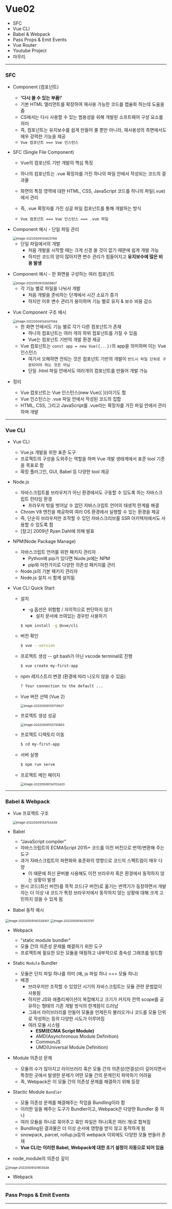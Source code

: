 # Vue02

- SFC
- Vue CLI
- Babel & Webpack
- Pass Props & Emit Events
- Vue Router
- Youtube Project
- 마무리

---

### SFC

- Component (컴포넌트)
  - **'다시 쓸 수 있는 부품!'**
  - 기본 HTML 엘리먼트를 확장하여 재사용 가능한 코드를 캡슐화 하는데 도움을 줌
  - CS에서는 다시 사용할 수 있는 범용성을 위해 개발된 소프트웨어 구성 요소를 의미
  - 즉, 컴포넌트는 유지보수를 쉽게 만들어 줄 뿐만 아니라, 재사용성의 측면에서도 매우 강력한 기능을 제공
  - `Vue 컴포넌트 === Vue 인스턴스`




- SFC (Single File Component)

  - Vue의 컴포넌트 기반 개발의 핵심 특징
  - 하나의 컴포넌트는 .vue 확장자를 가진 하나의 파일 안에서 작성되는 코드의 결과물
  - 화면의 특정 영역에 대한 HTML, CSS, JavaScript 코드를 하나의 파일(.vue)에서 관리
  - 즉, .vue 확장자를 가진 싱글 파일 컴포넌트를 통해 개발하는 방식

  - `Vue 컴포넌트 === Vue 인스턴스 === .vue 파일`



- Component 예시 - 단일 파일 관리

  <img src="220509_vue_cdn.assets/image-20220509133625769.png" alt="image-20220509133625769" style="zoom:67%;" />

  - 단일 파일에서의 개발
    - 처음 개발을 시작할 때는 크게 신경 쓸 것이 없기 때문에 쉽게 개발 가능
    - 하지만 코드의 양이 많아지면 변수 관리가 힘들어지고 **유지보수에 많은 비용 발생**



- Component 예시 - 한 화면을 구성하는 여러 컴포넌트

  <img src="220509_vue_cdn.assets/image-20220509133659807.png" alt="image-20220509133659807" style="zoom:67%;" />

  - 각 기능 별로 파일을 나눠서 개발
    - 처음 개발을 준비하는 단계에서 시간 소요가 증가
    - 하지만 이후 변수 관리가 용이하며 기능 별로 유지 & 보수 비용 감소



- Vue Component 구조 예시
  
  <img src="220509_vue_cdn.assets/image-20220509134047084.png" alt="image-20220509134047084" style="zoom:67%;" />
  
  - 한 화면 안에서도 기능 별로 각기 다른 컴포넌트가 존재
    - 하나의 컴포넌트는 여러 개의 하위 컴포넌트를 가질 수 있음
    - Vue는 컴포넌트 기반의 개발 환경 제공
  - Vue 컴포넌트는 `const app = new Vue({...})`의 app을 의미하며 이는 Vue 인스턴스
    - 여기서 오해하면 안되는 것은 컴포넌트 기반의 개발이 `반드시 파일 단위로 구분되어야 하는 것은 아님`
    - 단일 .html 파일 안에서도 여러개의 컴포넌트를 만들어 개발 가능



- 정리
  - Vue 컴포넌트는 Vue 인스턴스(new Vue({ }))이기도 함
  - Vue 인스턴스는 .vue 파일 안에서 작성된 코드의 집합
  - HTML, CSS, 그리고 JavaScript를 .vue라는 확장자를 가진 파일 안에서 관리하며 개발



---

### Vue CLI

- Vue CLI
  - Vue.js 개발을 위한 표준 도구
  - 프로젝트의 구성을 도와주는 역할을 하며 Vue 개발 생태계에서 표준 tool 기준을 목표로 함
  - 확장 플러그인, GUI, Babel 등 다양한 tool 제공



- Node.js
  - 자바스크립트를 브라우저가 아닌 환경에서도 구동할 수 있도록 하는 자바스크립트 런타임 환경
    - 프라우저 밖을 벗어날 수 없던 자바스크립트 언어의 태생적 한계를 해결
  - Chrom V8 엔진을 제공하여 여러 OS 환경에서 실행할 수 있는 환경을 제공
  - 즉, 단순히 브라우저만 조작할 수 있던 자바스크리브를 SSR 아키텍처에서도 사용할 수 있도록 함
  - [참고] 2009년 Ryan Dahl에 의해 발표



- NPM(Node Package Manage)
  - 자바스크립트 언어를 위한 패키지 관리자
    - Python에 pip가 있다면 Node.js에는 NPM
    - pip와 마찬가지로 다양한 의존성 패키지를 관리
  - Node.js의 기본 패키지 관리자
  - Node.js 설치 시 함께 설치됨



- Vue CLI Quick Start

  - 설치

    - -g 옵션은 위험함 / 자의적으로 판단하지 않기
      - 설치 문서에 쓰여있는 경우만 사용하기
  
    ```bash
    $ npm install -g @vue/cli
    ```
  
  - 버전 확인
  
    ```bash
    $ vue --version
    ```
  
  - 프로젝트 생성 -- git bash가 아닌 vscode terminal로 진행
  
    ```bash
    $ vue create my-first-app
    ```
  
  - npm 레지스트리 변경 (환경에 따라 나오지 않을 수 있음)
  
    ```bash
    ? Your connection to the default ...
    ```
  
  - Vue 버전 선택 (Vue 2)
  
    <img src="220509_vue_cdn.assets/image-20220509135713627.png" alt="image-20220509135713627" style="zoom:67%;" />
  
  - 프로젝트 생성 성공
  
    <img src="220509_vue_cdn.assets/image-20220509135735853.png" alt="image-20220509135735853" style="zoom:67%;" />
  
  - 프로젝트 디렉토리 이동
  
    ```bash
    $ cd my-first-app
    ```
  
  - 서버 실행
  
    ```bash
    $ npm run serve
    ```
  
  - 프로젝트 메인 페이지
  
    <img src="220509_vue_cdn.assets/image-20220509134703420.png" alt="image-20220509134703420" style="zoom:67%;" />



---

### Babel & Webpack

- Vue 프로젝트 구조

  <img src="220509_vue_cdn.assets/image-20220509134754439.png" alt="image-20220509134754439" style="zoom:67%;" />



- Babel
  - "JavaScript compiler"
  - 자바스크립트의 ECMAScript 2015+ 코드를 이전 버전으로 번역/변환해 주는 도구
  - 과거 자바스크립트의 파편화와 표준화의 영향으로 코드의 스펙트럼이 매우 다양
    - 이 때문에 최신 문버블 사용해도 이전 브라우저 혹은 환경에서 동작하지 않는 상황이 발생
  - 원시 코드(최신 버전)를 목적 코드(구 버전)로 옮기는 번역기가 등장하면서 개발자는 더 이상 내 코드가 특정 브라우저에서 동작하지 않는 상황에 대해 크게 고민하지 않을 수 있게 됨



- Babel 동작 예시

<img src="220509_vue_cdn.assets/image-20220509140328301.png" alt="image-20220509140328301" style="zoom:67%;" />

<img src="220509_vue_cdn.assets/image-20220509140353797.png" alt="image-20220509140353797" style="zoom:67%;" />



- Webpack
  - "static module bundler"
  - 모듈 간의 의존성 문제를 해결하기 위한 도구
  - 프로젝트에 필요한 모든 모듈을 매핑하고 내부적으로 종속성 그래프를 빌드함



- Static `Module` Bundler
  - 모듈은 단지 파일 하나를 의미 (예, js 파일 하나 === 모듈 하나)
  - 배경
    - 브라우저만 조작할 수 있었던 시기의 자바스크립트는 모듈 관련 문법없이 사용됨
    - 하지만 JS와 애플리케이션이 복잡해지고 크기가 커지자 전역 scope를 공유하는 형태의 기존 개발 방식의 한계점이 드러남
    - 그래서 라이브러리를 만들어 모듈을 언제든지 불러오거나 코드를 모듈 단위로 작성하는 등의 다양한 시도가 이루어짐
    - 여러 모듈 시스템
      - **ESM(ECMA Script Module)**
      - AMD(Asynchronous Module Definition)
      - CommonJS
      - UMD(Universal Module Definition)



- Module 의존성 문제
  - 모듈의 수가 많아지고 라이브러리 혹은 모듈 간의 의존성(연결성)이 깊어지면서 특정한 곳에서 발생한 문제가 어떤 모듈 간의 문제인지 파악하기 어려움
  - 즉, Webpack은 이 모듈 간의 의존성 문제를 해결하기 위해 등장



- Stactic Module `Bundler`
  - 모듈 의존성 문제를 해결해주는 작업을 Bundling이라 함
  - 이러한 일을 해주는 도구가 Bundler이고, Webpack은 다양한 Bundler 중 하나
  - 여러 모듈을 하나로 묶어주고 묶인 파일은 하나(혹은 여러 개)로 합쳐짐
  - Bundling된 결과물은 더 이상 순서에 영향을 받지 않고 동작하게 됨
  - snowpack, parcel, rollup.js등의 webpack 이외에도 다양한 모듈 번들러 존재
  - **Vue CLI는 이러한 Babel, Webpack에 대한 초기 설정이 자동으로 되어 있음**



- node_module의 의존성 깊이

<img src="220509_vue_cdn.assets/image-20220509141903548.png" alt="image-20220509141903548" style="zoom:67%;" />



- Webpack





---

### Pass Props & Emit Events



---

